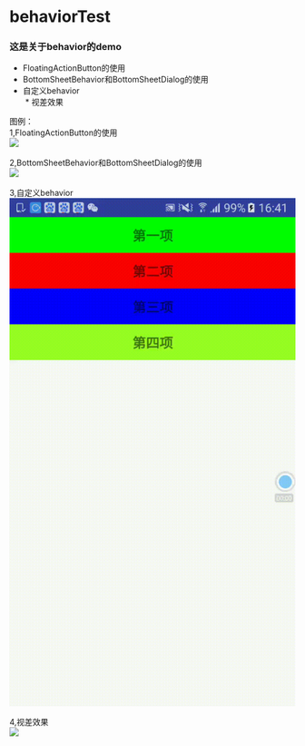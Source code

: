 # behaviorTest

### 这是关于behavior的demo 
  * FloatingActionButton的使用  
  * BottomSheetBehavior和BottomSheetDialog的使用  
  * 自定义behavior  
  * 视差效果

图例：  
  1,FloatingActionButton的使用   
  ![](https://github.com/shandianwuyou/behaviorTest/blob/master/behaviortest/1.gif)  
  
  2,BottomSheetBehavior和BottomSheetDialog的使用   
  ![](https://github.com/shandianwuyou/behaviorTest/blob/master/behaviortest/2.gif)  
  
  3,自定义behavior   
  ![](https://github.com/shandianwuyou/behaviorTest/blob/master/behaviortest/3.gif)  
  
  4,视差效果  
  ![](https://github.com/shandianwuyou/behaviorTest/blob/master/behaviortest/parallex.gif)  

